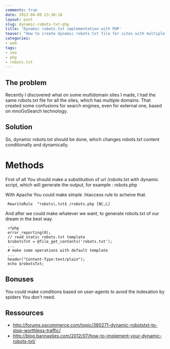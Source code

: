 ```yaml
---
comments: true
date: 2013-04-09 23:38:18
layout: post
slug: dynamic-robots-txt-php
title: 'Dynamic robots.txt implementation with PHP'
teaser: "How to create dynamic robots.txt file for sites with multiple domains, with the aim to declare custom sitemaps, indexation rules etc."
categories:
- web
tags:
- seo
- php
- robots.txt
---
```


## The problem

Recently I discovered what on some multidomain sites I made, I had the same robots.txt file for all the sites, which has multiple domains. That created some confusions for search engines, even for external one, based on mnoGoSearch technology.

## Solution

So, dynamic robots.txt should be done, which changes robots.txt content conditionally and dynamically.

# Methods

First of all You should make a substituition of url /robots.txt with dynamic script, which will generate the output, for example : robots.php

With Apache You could make simple .htaccess rule to acheive that.

     RewriteRule  ^robots\.txt$ /robots.php [NC,L]

And after we could make whatever we want, to generate robots.txt of our dream in the best way.

     <?php
     error_reporting(0);
     // read static robots.txt template
     $robotsTxt = @file_get_contents('robots.txt');
     ...
     # make some operations with default template
     ...
     header("Content-Type:text/plain");
     echo $robotsTxt;

## Bonuses

You could make conditions based on user-agents to avoid the indexation by spiders You don't need.

## Ressources

* http://forums.oscommerce.com/topic/380271-dynamic-robotstxt-to-stop-worthless-traffic/
* http://blog.bannasties.com/2012/07/how-to-implement-your-dynamic-robots-txt/
